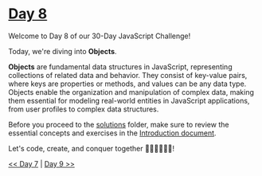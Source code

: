 # [Day 8](https://github.com/Muhtoyyib/30-DAY-JAVASCRIPT/blob/main/Day8/day8.md)

Welcome to Day 8 of our 30-Day JavaScript Challenge! 

Today, we're diving into **Objects**.

**Objects** are fundamental data structures in JavaScript, representing collections of related data and behavior. They consist of key-value pairs, where keys are properties or methods, and values can be any data type. Objects enable the organization and manipulation of complex data, making them essential for modeling real-world entities in JavaScript applications, from user profiles to complex data structures.

Before you proceed to the [solutions](solutions-day8/) folder, make sure to review the essential concepts and exercises in the <a href="https://github.com/Asabeneh/30-Days-Of-JavaScript/blob/master/08_Day_Objects/08_day_objects.md" target="_blank"> Introduction document</a>.

Let's code, create, and conquer together 👨🏻‍💻🚀💪🏻!

[<< Day 7](https://github.com/Muhtoyyib/30-DAY-JAVASCRIPT/blob/main/Day7/day7.md) | [Day 9 >>](https://github.com/Muhtoyyib/30-DAY-JAVASCRIPT/blob/main/Day9/day9.md)